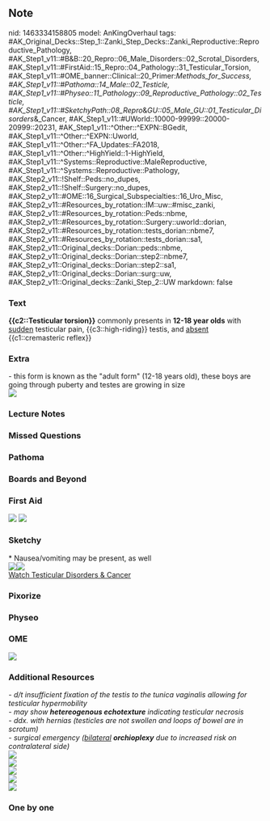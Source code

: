 ## Note
nid: 1463334158805
model: AnKingOverhaul
tags: #AK_Original_Decks::Step_1::Zanki_Step_Decks::Zanki_Reproductive::Reproductive_Pathology, #AK_Step1_v11::#B&B::20_Repro::06_Male_Disorders::02_Scrotal_Disorders, #AK_Step1_v11::#FirstAid::15_Repro::04_Pathology::31_Testicular_Torsion, #AK_Step1_v11::#OME_banner::Clinical::20_Primer:_Methods_for_Success, #AK_Step1_v11::#Pathoma::14_Male::02_Testicle, #AK_Step1_v11::#Physeo::11_Pathology::09_Reproductive_Pathology::02_Testicle, #AK_Step1_v11::#SketchyPath::08_Repro_&_GU::05_Male_GU::01_Testicular_Disorders_&_Cancer, #AK_Step1_v11::#UWorld::10000-99999::20000-20999::20231, #AK_Step1_v11::^Other::^EXPN::BGedit, #AK_Step1_v11::^Other::^EXPN::Uworld, #AK_Step1_v11::^Other::^FA_Updates::FA2018, #AK_Step1_v11::^Other::^HighYield::1-HighYield, #AK_Step1_v11::^Systems::Reproductive::MaleReproductive, #AK_Step1_v11::^Systems::Reproductive::Pathology, #AK_Step2_v11::!Shelf::Peds::no_dupes, #AK_Step2_v11::!Shelf::Surgery::no_dupes, #AK_Step2_v11::#OME::16_Surgical_Subspecialties::16_Uro_Misc, #AK_Step2_v11::#Resources_by_rotation::IM::uw::#misc_zanki, #AK_Step2_v11::#Resources_by_rotation::Peds::nbme, #AK_Step2_v11::#Resources_by_rotation::Surgery::uworld::dorian, #AK_Step2_v11::#Resources_by_rotation::tests_dorian::nbme7, #AK_Step2_v11::#Resources_by_rotation::tests_dorian::sa1, #AK_Step2_v11::Original_decks::Dorian::peds::nbme, #AK_Step2_v11::Original_decks::Dorian::step2::nbme7, #AK_Step2_v11::Original_decks::Dorian::step2::sa1, #AK_Step2_v11::Original_decks::Dorian::surg::uw, #AK_Step2_v11::Original_decks::Zanki_Step_2::UW
markdown: false

### Text
<div>
  <div>
    <div>
      <b>{{c2::Testicular torsion}}</b> commonly presents in
      <b>12-18 year olds</b> with <u>sudden</u> testicular pain,
      {{c3::high-riding}} testis, and <u>absent</u>
      {{c1::cremasteric reflex}}
    </div>
  </div>
</div>

### Extra
<div>
  - this form is known as the "adult form" (12-18 years old), these
  boys are going through puberty and testes are growing in size
</div>
<div><img src="paste-393436184182785.jpg"></div>

### Lecture Notes


### Missed Questions


### Pathoma


### Boards and Beyond


### First Aid
<img src="tmpCFgRcA.png"> <img src="tmpqghiAq.png">

### Sketchy
<div>
  * Nausea/vomiting may be present, as well
</div>
<div><img src="paste-325872053650558_1566160514431.jpg"><img src=
"tmpy1Yx8Q_1566160514431.png"></div><a href=
"https://dashboard.sketchy.com/study/medical/courses/medical-pathophysiology/units/medical-pathophysiology-reproductive-gu/videos/medical-pathophysiology-reproductive-and-gu-male-gu-testicular-disorders-and-cancer?utm_source=anki&utm_medium=partnership&utm_campaign=february_update&utm_content=medical">Watch
Testicular Disorders & Cancer</a>

### Pixorize


### Physeo


### OME
<div class="ome-widget">
  <a href="https://onlinemeded.org/spa/surgery?ref=anki"><img src=
  "_OME_AnkiFlashcards_Topic_4.png"></a>
</div>

### Additional Resources
<div>
  <i>- d/t insufficient fixation of the testis to the tunica
  vaginalis allowing for testicular hypermobility</i>
</div>
<div>
  <i>- may show <b>hetereogenous echotexture</b> indicating
  testicular necrosis</i>
</div>
<div>
  <i>- ddx. with hernias (testicles are not swollen and loops of
  bowel are in scrotum)</i>
</div>
<div>
  <i>- surgical emergency (<u>bilateral</u> <b>orchioplexy</b> due
  to increased risk on contralateral side)</i>
</div>
<div style="font-weight: bold;">
  <i><img src="paste-596691216498691.jpg" style="" class=
  "resizer"></i>
</div><i style="font-weight: bold;"><img src=
"paste-2861332982398977.jpg" style="" class="resizer"></i>
<div style="font-weight: bold;">
  <i><img src="paste-517784077336577.jpg" style="" class=
  "resizer"></i>
</div>
<div style="font-weight: bold;">
  <i><img src="ew.png" style="" class="resizer"></i>
</div>
<div style="font-weight: bold;">
  <i><img src="paste-1030379834179585.jpg" style="" class=
  "resizer"></i>
</div>

### One by one


